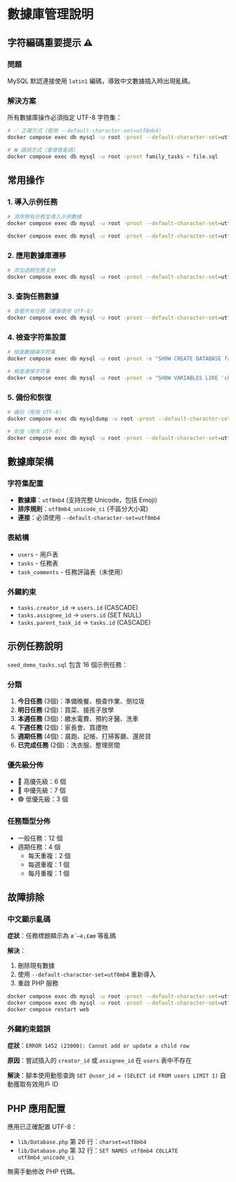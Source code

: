 # 數據庫管理說明

## 字符編碼重要提示 ⚠️

### 問題
MySQL 默認連接使用 `latin1` 編碼，導致中文數據插入時出現亂碼。

### 解決方案
所有數據庫操作必須指定 UTF-8 字符集：

```bash
# ✅ 正確方式（使用 --default-character-set=utf8mb4）
docker compose exec db mysql -u root -proot --default-character-set=utf8mb4 family_tasks < file.sql

# ❌ 錯誤方式（會導致亂碼）
docker compose exec db mysql -u root -proot family_tasks < file.sql
```

## 常用操作

### 1. 導入示例任務

```bash
# 清除現有任務並導入示例數據
docker compose exec db mysql -u root -proot --default-character-set=utf8mb4 -e "DELETE FROM tasks; ALTER TABLE tasks AUTO_INCREMENT = 1;" family_tasks

docker compose exec db mysql -u root -proot --default-character-set=utf8mb4 family_tasks < database/seed_demo_tasks.sql
```

### 2. 應用數據庫遷移

```bash
# 添加週期任務支持
docker compose exec db mysql -u root -proot --default-character-set=utf8mb4 family_tasks < database/migrations/add_recurring_tasks.sql
```

### 3. 查詢任務數據

```bash
# 查看所有任務（確保使用 UTF-8）
docker compose exec db mysql -u root -proot --default-character-set=utf8mb4 -e "SELECT id, title, priority, status, due_date FROM tasks;" family_tasks
```

### 4. 檢查字符集設置

```bash
# 檢查數據庫字符集
docker compose exec db mysql -u root -proot -e "SHOW CREATE DATABASE family_tasks\G" family_tasks

# 檢查連接字符集
docker compose exec db mysql -u root -proot -e "SHOW VARIABLES LIKE 'character_set%';" family_tasks
```

### 5. 備份和恢復

```bash
# 備份（使用 UTF-8）
docker compose exec db mysqldump -u root -proot --default-character-set=utf8mb4 family_tasks > backup.sql

# 恢復（使用 UTF-8）
docker compose exec db mysql -u root -proot --default-character-set=utf8mb4 family_tasks < backup.sql
```

## 數據庫架構

### 字符集配置
- **數據庫**：`utf8mb4` (支持完整 Unicode，包括 Emoji)
- **排序規則**：`utf8mb4_unicode_ci` (不區分大小寫)
- **連接**：必須使用 `--default-character-set=utf8mb4`

### 表結構
- `users` - 用戶表
- `tasks` - 任務表
- `task_comments` - 任務評論表（未使用）

### 外鍵約束
- `tasks.creator_id` → `users.id` (CASCADE)
- `tasks.assignee_id` → `users.id` (SET NULL)
- `tasks.parent_task_id` → `tasks.id` (CASCADE)

## 示例任務說明

`seed_demo_tasks.sql` 包含 16 個示例任務：

### 分類
1. **今日任務** (3個)：準備晚餐、檢查作業、倒垃圾
2. **明日任務** (2個)：買菜、接孩子放學
3. **本週任務** (3個)：繳水電費、預約牙醫、洗車
4. **下週任務** (2個)：家長會、買禮物
5. **週期任務** (4個)：晨跑、記帳、打掃客廳、還房貸
6. **已完成任務** (2個)：洗衣服、整理房間

### 優先級分佈
- 🔴 高優先級：6 個
- 🔵 中優先級：7 個
- 🟢 低優先級：3 個

### 任務類型分佈
- 一般任務：12 個
- 週期任務：4 個
  - 每天重複：2 個
  - 每週重複：1 個
  - 每月重複：1 個

## 故障排除

### 中文顯示亂碼
**症狀**：任務標題顯示為 `æ´—è¡£æœ` 等亂碼

**解決**：
1. 刪除現有數據
2. 使用 `--default-character-set=utf8mb4` 重新導入
3. 重啟 PHP 服務

```bash
docker compose exec db mysql -u root -proot --default-character-set=utf8mb4 -e "DELETE FROM tasks;" family_tasks
docker compose exec db mysql -u root -proot --default-character-set=utf8mb4 family_tasks < database/seed_demo_tasks.sql
docker compose restart web
```

### 外鍵約束錯誤
**症狀**：`ERROR 1452 (23000): Cannot add or update a child row`

**原因**：嘗試插入的 `creator_id` 或 `assignee_id` 在 `users` 表中不存在

**解決**：腳本使用動態查詢 `SET @user_id = (SELECT id FROM users LIMIT 1)` 自動獲取有效用戶 ID

## PHP 應用配置

應用已正確配置 UTF-8：
- `lib/Database.php` 第 26 行：`charset=utf8mb4`
- `lib/Database.php` 第 32 行：`SET NAMES utf8mb4 COLLATE utf8mb4_unicode_ci`

無需手動修改 PHP 代碼。
